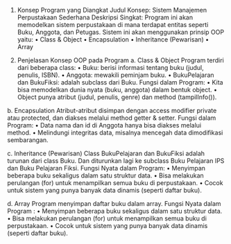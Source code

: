 1.	 Konsep Program yang Diangkat
Judul Konsep: Sistem Manajemen Perpustakaan Sederhana
Deskripsi Singkat:
Program ini akan memodelkan sistem perpustakaan di mana terdapat entitas seperti Buku, Anggota, dan Petugas. Sistem ini akan menggunakan prinsip OOP yaitu:
•	Class & Object
•	Encapsulation
•	Inheritance (Pewarisan)
•	Array

2.	 Penjelasan Konsep OOP pada Program
a.	Class & Object
Program terdiri dari beberapa class:
•	Buku: berisi informasi tentang buku (judul, penulis, ISBN).
•	Anggota: mewakili peminjam buku.
•	BukuPelajaran dan BukuFiksi: adalah subclass dari Buku.
Fungsi dalam Program:
•	Kita bisa memodelkan dunia nyata (buku, anggota) dalam bentuk object.
•	Object punya atribut (judul, penulis, genre) dan method (tampilInfo()).

b.	 Encapsulation
Atribut-atribut disimpan dengan access modifier private atau protected, dan diakses melalui method getter & setter.
Fungsi dalam Program:
•	Data nama dan id di Anggota hanya bisa diakses melalui method.
•	Melindungi integritas data, misalnya mencegah data dimodifikasi sembarangan.

c.	 Inheritance (Pewarisan)
Class BukuPelajaran dan BukuFiksi adalah turunan dari class Buku. Dan diturunkan lagi ke subclass Buku Pelajaran IPS dan Buku Pelajaran Fiksi.
Fungsi Nyata dalam Program:
•	Menyimpan beberapa buku sekaligus dalam satu struktur data.
•	Bisa melakukan perulangan (for) untuk menampilkan semua buku di perpustakaan.
•	Cocok untuk sistem yang punya banyak data dinamis (seperti daftar buku).

d.	Array
Program menyimpan daftar buku dalam array.
Fungsi Nyata dalam Program :
•	Menyimpan beberapa buku sekaligus dalam satu struktur data.
•	Bisa melakukan perulangan (for) untuk menampilkan semua buku di perpustakaan.
•	Cocok untuk sistem yang punya banyak data dinamis (seperti daftar buku).
